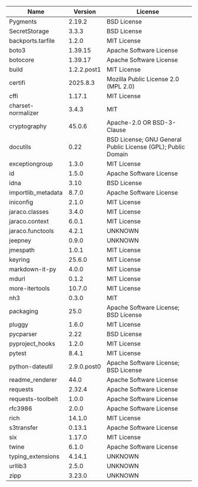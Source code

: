 | Name               | Version     | License                                                      |
|--------------------|-------------|--------------------------------------------------------------|
| Pygments           | 2.19.2      | BSD License                                                  |
| SecretStorage      | 3.3.3       | BSD License                                                  |
| backports.tarfile  | 1.2.0       | MIT License                                                  |
| boto3              | 1.39.15     | Apache Software License                                      |
| botocore           | 1.39.17     | Apache Software License                                      |
| build              | 1.2.2.post1 | MIT License                                                  |
| certifi            | 2025.8.3    | Mozilla Public License 2.0 (MPL 2.0)                         |
| cffi               | 1.17.1      | MIT License                                                  |
| charset-normalizer | 3.4.3       | MIT                                                          |
| cryptography       | 45.0.6      | Apache-2.0 OR BSD-3-Clause                                   |
| docutils           | 0.22        | BSD License; GNU General Public License (GPL); Public Domain |
| exceptiongroup     | 1.3.0       | MIT License                                                  |
| id                 | 1.5.0       | Apache Software License                                      |
| idna               | 3.10        | BSD License                                                  |
| importlib_metadata | 8.7.0       | Apache Software License                                      |
| iniconfig          | 2.1.0       | MIT License                                                  |
| jaraco.classes     | 3.4.0       | MIT License                                                  |
| jaraco.context     | 6.0.1       | MIT License                                                  |
| jaraco.functools   | 4.2.1       | UNKNOWN                                                      |
| jeepney            | 0.9.0       | UNKNOWN                                                      |
| jmespath           | 1.0.1       | MIT License                                                  |
| keyring            | 25.6.0      | MIT License                                                  |
| markdown-it-py     | 4.0.0       | MIT License                                                  |
| mdurl              | 0.1.2       | MIT License                                                  |
| more-itertools     | 10.7.0      | MIT License                                                  |
| nh3                | 0.3.0       | MIT                                                          |
| packaging          | 25.0        | Apache Software License; BSD License                         |
| pluggy             | 1.6.0       | MIT License                                                  |
| pycparser          | 2.22        | BSD License                                                  |
| pyproject_hooks    | 1.2.0       | MIT License                                                  |
| pytest             | 8.4.1       | MIT License                                                  |
| python-dateutil    | 2.9.0.post0 | Apache Software License; BSD License                         |
| readme_renderer    | 44.0        | Apache Software License                                      |
| requests           | 2.32.4      | Apache Software License                                      |
| requests-toolbelt  | 1.0.0       | Apache Software License                                      |
| rfc3986            | 2.0.0       | Apache Software License                                      |
| rich               | 14.1.0      | MIT License                                                  |
| s3transfer         | 0.13.1      | Apache Software License                                      |
| six                | 1.17.0      | MIT License                                                  |
| twine              | 6.1.0       | Apache Software License                                      |
| typing_extensions  | 4.14.1      | UNKNOWN                                                      |
| urllib3            | 2.5.0       | UNKNOWN                                                      |
| zipp               | 3.23.0      | UNKNOWN                                                      |
